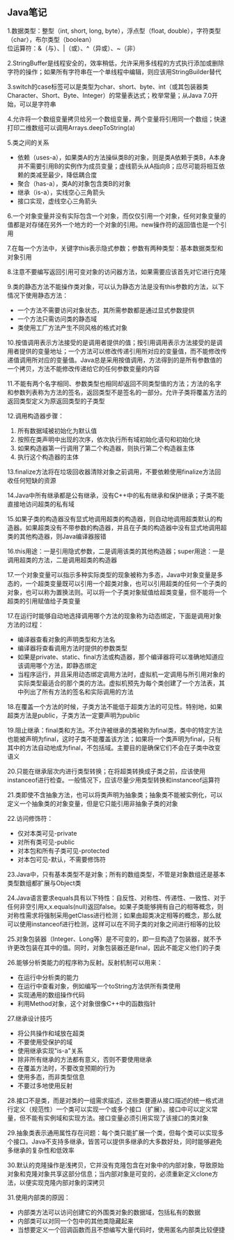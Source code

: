 ## Java笔记
1.数据类型：整型（int, short, long, byte），浮点型（float, double），字符类型（char），布尔类型（boolean）  
位运算符：&（与）、|（或）、^（异或）、~（非） 

2.StringBuffer是线程安全的，效率稍低，允许采用多线程的方式执行添加或删除字符的操作；如果所有字符串在一个单线程中编辑，则应该用StringBuilder替代

3.switch的case标签可以是类型为char、short、byte、int（或其包装器类Character、Short、Byte、Integer）的常量表达式；枚举常量；从Java 7.0开始，可以是字符串

4.允许将一个数组变量拷贝给另一个数组变量，两个变量将引用同一个数组；快速打印二维数组可以调用Arrays.deepToString(a)

5.类之间的关系
- 依赖（uses-a），如果类A的方法操纵类B的对象，则是类A依赖于类B，A本身并不需要引用B的实例作为成员变量；虚线箭头从A指向B；应尽可能将相互依赖的类减至最少，降低耦合度
- 聚合（has-a），类A的对象包含类B的对象
- 继承（is-a），实线空心三角箭头
- 接口实现，虚线空心三角箭头

6.一个对象变量并没有实际包含一个对象，而仅仅引用一个对象，任何对象变量的值都是对存储在另外一个地方的一个对象的引用。new操作符的返回值也是一个引用

7.在每一个方法中，关键字this表示隐式参数；参数有两种类型：基本数据类型和对象引用

8.注意不要编写返回引用可变对象的访问器方法，如果需要应该首先对它进行克隆

9.类的静态方法不能操作类对象，可以认为静态方法是没有this参数的方法，以下情况下使用静态方法：
- 一个方法不需要访问对象状态，其所需参数都是通过显式参数提供
- 一个方法只需访问类的静态域
- 类使用工厂方法产生不同风格的格式对象 

10.按值调用表示方法接受的是调用者提供的值；按引用调用表示方法接受的是调用者提供的变量地址；一个方法可以修改传递引用所对应的变量值，而不能修改传递值调用所对应的变量值。Java总是采用按值调用，方法得到的是所有参数值的一个拷贝，方法不能修改传递给它的任何参数变量的内容

11.不能有两个名字相同、参数类型也相同却返回不同类型值的方法；方法的名字和参数列表称为方法的签名，返回类型不是签名的一部分。允许子类将覆盖方法的返回类型定义为原返回类型的子类型

12.调用构造器步骤：
1. 所有数据域被初始化为默认值
2. 按照在类声明中出现的次序，依次执行所有域初始化语句和初始化块
3. 如果构造器第一行调用了第二个构造器，则执行第二个构造器主体
4. 执行这个构造器的主体

13.finalize方法将在垃圾回收器清除对象之前调用，不要依赖使用finalize方法回收任何短缺的资源

14.Java中所有继承都是公有继承，没有C++中的私有继承和保护继承；子类不能直接地访问超类的私有域

15.如果子类的构造器没有显式地调用超类的构造器，则自动地调用超类默认的构造器。如果超类没有不带参数的构造器，并且在子类的构造器中没有显式地调用超类的其他构造器，则Java编译器报错

16.this用途：一是引用隐式参数，二是调用该类的其他构造器；super用途：一是调用超类的方法，二是调用超类的构造器

17.一个对象变量可以指示多种实际类型的现象被称为多态，Java中对象变量是多态的，一个超类变量既可以引用一个超类对象，也可以引用超类的任何一个子类的对象，也可以称为置换法则。可以将一个子类对象赋值给超类变量，但不能将一个超类的引用赋值给子类变量

17.在运行时能够自动地选择调用哪个方法的现象称为动态绑定，下面是调用对象方法的过程：
- 编译器查看对象的声明类型和方法名
- 编译器将查看调用方法时提供的参数类型
- 如果是private、static、final方法或构造器，那个编译器将可以准确地知道应该调用哪个方法，即静态绑定
- 当程序运行，并且采用动态绑定调用方法时，虚拟机一定调用与所引用对象的实际类型最适合的那个类的方法。虚拟机预先为每个类创建了一个方法表，其中列出了所有方法的签名和实际调用的方法  

18.在覆盖一个方法的时候，子类方法不能低于超类方法的可见性。特别地，如果超类方法是public，子类方法一定要声明为public

19.阻止继承：final类和方法。不允许被继承的类被称为final类，类中的特定方法也能被声明为final，这时子类不能覆盖该方法；如果将一个类声明为final，只有其中的方法自动地成为final，不包括域。主要目的是确保它们不会在子类中改变语义

20.只能在继承层次内进行类型转换；在将超类转换成子类之前，应该使用instanceof进行检查。一般情况下，应该尽量少用类型转换和instanceof运算符

21.类即使不含抽象方法，也可以将类声明为抽象类；抽象类不能被实例化，可以定义一个抽象类的对象变量，但是它只能引用非抽象子类的对象

22.访问修饰符：
- 仅对本类可见-private
- 对所有类可见-public
- 对本包和所有子类可见-protected
- 对本包可见-默认，不需要修饰符   

23.Java中，只有基本类型不是对象；所有的数组类型，不管是对象数组还是基本类型数组都扩展与Object类

24.Java语言要求equals具有以下特性：自反性、对称性、传递性、一致性、对于任何非空引用x,x.equals(null)返回false。如果子类能够拥有自己的相等概念，则对称性需求将强制采用getClass进行检测；如果由超类决定相等的概念，那么就可以使用instanceof进行检测，这样可以在不同子类的对象之间进行相等的比较

25.对象包装器（Integer、Long等）是不可变的，即一旦构造了包装器，就不予许更改包装在其中的值。同时，对象包装器还是final，因此不能定义他们的子类

26.能够分析类能力的程序称为反射。反射机制可以用来：
- 在运行中分析类的能力
- 在运行中查看对象，例如编写一个toString方法供所有类使用
- 实现通用的数组操作代码
- 利用Method对象，这个对象很像C++中的函数指针

27.继承设计技巧
- 将公共操作和域放在超类
- 不要使用受保护的域
- 使用继承实现"is-a"关系
- 除非所有继承的方法都有意义，否则不要使用继承
- 在覆盖方法时，不要改变预期的行为
- 使用多态，而非类型信息
- 不要过多地使用反射

28.接口不是类，而是对类的一组需求描述，这些类要遵从接口描述的统一格式进行定义（规范性）一个类可以实现一个或多个接口（扩展）。接口中可以定义常量，但不能有实例域和实现方法。接口变量必须引用实现了该接口的类对象

29.抽象类表示通用属性存在问题：每个类只能扩展一个类，但每个类可以实现多个接口。Java不支持多继承，皆苦可以提供多继承的大多数好处，同时能够避免多继承的复杂性和低效率

30.默认的克隆操作是浅拷贝，它并没有克隆包含在对象中的内部对象，导致原始对象和克隆对象共享这部分信息；当内部对象是可变的，必须重新定义clone方法，以便实现克隆内部对象的深拷贝

31.使用内部类的原因：
- 内部类方法可以访问创建它的外围类对象的数据域，包括私有的数据
- 内部类可以对同一个包中的其他类隐藏起来
- 当想要定义一个回调函数而且不想编写大量代码时，使用匿名内部类比较便捷
